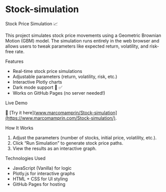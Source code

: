 # Stock-simulation

Stock Price Simulation 📈

This project simulates stock price movements using a Geometric Brownian Motion (GBM) model. The simulation runs entirely in the web browser and allows users to tweak parameters like expected return, volatility, and risk-free rate.

Features

+ Real-time stock price simulations
+ Adjustable parameters (return, volatility, risk, etc.)
+ Interactive Plotly charts
+ Dark mode support 🌙 ✅ 
+ Works on GitHub Pages (no server needed!)

Live Demo

🔗 [Try it here](www.marcomamprin/Stock-simulation](https://www.marcomamprin.com/Stock-simulation/).

How It Works
1. Adjust the parameters (number of stocks, initial price, volatility, etc.).
2. Click “Run Simulation” to generate stock price paths.
3. View the results as an interactive graph.

Technologies Used
- JavaScript (Vanilla) for logic
- Plotly.js for interactive graphs
- HTML + CSS for UI styling
- GitHub Pages for hosting
